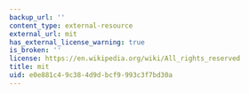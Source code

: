 ```yaml
---
backup_url: ''
content_type: external-resource
external_url: mit
has_external_license_warning: true
is_broken: ''
license: https://en.wikipedia.org/wiki/All_rights_reserved
title: mit
uid: e0e881c4-9c38-4d9d-bcf9-993c3f7bd30a
---
```

